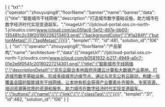[
	{
		"txt":"{\"operator\":\"zhouyuqing8\",\"floorName\":\"banner\",\"name\":\"banner\",\"data\":[{\"title\":\"智能城市干线网络\",\"description\":\"打造城市数字基础设施，助力城市在数字经济时代实现变道超车。\",\"imageUrl\":\"//jdcloud-portal.oss.cn-north-1.jcloudcs.com/www.jcloud.com/ac05fac6-5ef2-497e-bb00-135481c2c39f20190226213403.png\",\"backgroundColor\":\"#1a284f\",\"buttonMetas\":[],\"tagMetas\":[]}]}",
		"templet":"11",
		"id":481,
		"solution_id":"106"
	},
	{
		"txt":"{\"operator\":\"zhouyuqing8\",\"floorName\":\"产品架构\",\"name\":\"architecture-1\",\"data\":[{\"imageUrl\":\"//jdcloud-portal.oss.cn-north-1.jcloudcs.com/www.jcloud.com/b0581932-b217-4949-a0c7-01e2e6f0541c20190227214301.png\",\"title\":\"智能城市干线网络\",\"descriptionDetail\":\"京东云联合本地政府共建云计算和大数据产业基地，打造城市数字基础设施，形成多级城市边缘节点，通过与京东公有云联动，构建一张覆盖全国的智能城市干线网络，让本地有机会获得产业要素补齐服务、专家资源、培训资源等优质的资源和服务，助力城市在数字经济时代实现变道超车。\",\"buttons\":{\"name\":\"\",\"link\":\"\",\"classTag\":\"\"}}]}",
		"templet":"31",
		"id":482,
		"solution_id":"106"
	}
]